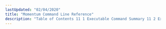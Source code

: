 ```yaml
---
lastUpdated: "02/04/2020"
title: "Momentum Command Line Reference"
description: "Table of Contents 11 1 Executable Command Summary 11 2 Executable Commands..."
---
```


